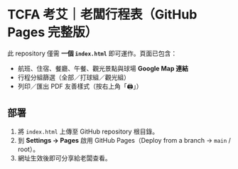 # TCFA 考艾｜老闆行程表（GitHub Pages 完整版）

此 repository 僅需 **一個 `index.html`** 即可運作。頁面已包含：
- 航班、住宿、餐廳、午餐、觀光景點與球場 **Google Map 連結**
- 行程分組篩選（全部／打球組／觀光組）
- 列印／匯出 PDF 友善樣式（按右上角「🖨️」）

## 部署
1. 將 `index.html` 上傳至 GitHub repository 根目錄。
2. 到 **Settings → Pages** 啟用 GitHub Pages（Deploy from a branch → `main` / root）。
3. 網址生效後即可分享給老闆查看。
